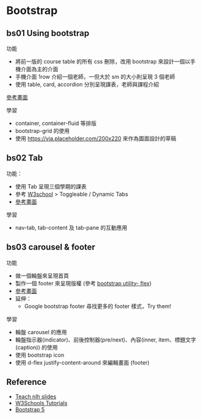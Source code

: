 
Bootstrap
===

## bs01 Using bootstrap

功能
* 將前一版的 course table 的所有 css 刪除，改用 bootstrap 來設計一個以手機介面為主的介面
* 手機介面 1row 介紹一個老師，一但大於 sm 的大小則呈現 3 個老師
* 使用 table, card, accordion 分別呈現課表，老師與課程介紹

[參考畫面](https://docs.google.com/presentation/d/1Zp_S4Fr0kIRSqC43Zaurx7eCJD3Sy2lBe4PRsF1cNpQ/edit#slide=id.g2ec06fdf57b_1_5)

學習
* container, container-fluid 等排版
* bootstrap-grid 的使用
* 使用 https://via.placeholder.com/200x220 來作為圖面設計的草稿

  
## bs02 Tab

功能：
* 使用 Tab 呈現三個學期的課表
* 參考 [W3school](https://www.w3schools.com/bootstrap5/bootstrap_navs.php) > Toggleable / Dynamic Tabs 
* [參考畫面](https://docs.google.com/presentation/d/1Zp_S4Fr0kIRSqC43Zaurx7eCJD3Sy2lBe4PRsF1cNpQ/edit#slide=id.g2ec229f6371_0_0)

學習
* nav-tab, tab-content 及 tab-pane 的互動應用

## bs03 carousel & footer

功能
* 做一個輪盤來呈現首頁
* 製作一個 footer 來呈現版權 (參考 [bootstrap utility- flex](https://getbootstrap.com/docs/5.3/utilities/flex/))
* [參考畫面](https://docs.google.com/presentation/d/1Zp_S4Fr0kIRSqC43Zaurx7eCJD3Sy2lBe4PRsF1cNpQ/edit#slide=id.g2ec27fafde5_0_0)
* 延伸：
  * Google bootstrap footer 尋找更多的 footer 樣式，Try them!

學習
* 輪盤 carousel 的應用
* 輪盤指示器(indicator)、前後控制器(pre/next)、內容(inner, item、標題文字(caption)) 的使用
* 使用 bootstrap icon
* 使用 d-flex justify-content-around 來編輯畫面 (footer)

## Reference
* [Teach nlh slides](https://docs.google.com/presentation/d/1SVPYbflsByLxa8nzgt4jR0HHD5uRiElGk8mk_sJvd5w/edit#slide=id.g21899502337_0_0)
* [W3Schools Tutorials](https://www.w3schools.com/bootstrap5/index.php)
* [Bootstrap 5](https://getbootstrap.com/)

